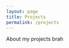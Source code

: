 ```yaml
---
layout: page
title: Projects
permalink: /projects
---
```


<div class="row justify-content-between">
	<p>About my projects brah</p>
</div>